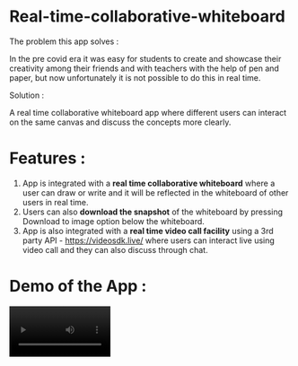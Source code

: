 # Real-time-collaborative-whiteboard

The problem this app solves :

In the pre covid era it was easy for students to create and showcase their creativity among their friends and with teachers with the help of pen and paper,
but now unfortunately it is not possible to do this in real time.

Solution : 

A real time collaborative whiteboard app where different users can interact on the same canvas and discuss the concepts more clearly.

# Features : 

1) App is integrated with a **real time collaborative whiteboard** where a user can draw or write and it will be reflected in the whiteboard of other users in
   real time.
2) Users can also **download the snapshot** of the whiteboard by pressing Download to image option below the whiteboard.
3) App is also integrated with a **real time video call facility** using a 3rd party API - https://videosdk.live/ where users can interact live using video call and 
   they can also discuss through chat. 


# Demo of the App : 

<video src='https://user-images.githubusercontent.com/54995404/161812006-34ef01e4-b244-44cc-a673-13ce2e1cfa20.mov' width=180/>



